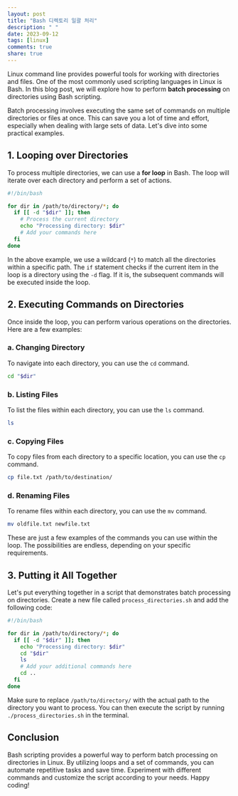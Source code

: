 ```yaml
---
layout: post
title: "Bash 디렉토리 일괄 처리"
description: " "
date: 2023-09-12
tags: [linux]
comments: true
share: true
---
```


Linux command line provides powerful tools for working with directories and files. One of the most commonly used scripting languages in Linux is Bash. In this blog post, we will explore how to perform **batch processing** on directories using Bash scripting.

Batch processing involves executing the same set of commands on multiple directories or files at once. This can save you a lot of time and effort, especially when dealing with large sets of data. Let's dive into some practical examples.

## 1. Looping over Directories

To process multiple directories, we can use a **for loop** in Bash. The loop will iterate over each directory and perform a set of actions.

```bash
#!/bin/bash

for dir in /path/to/directory/*; do
  if [[ -d "$dir" ]]; then
    # Process the current directory
    echo "Processing directory: $dir"
    # Add your commands here
  fi
done
```

In the above example, we use a wildcard (`*`) to match all the directories within a specific path. The `if` statement checks if the current item in the loop is a directory using the `-d` flag. If it is, the subsequent commands will be executed inside the loop.

## 2. Executing Commands on Directories

Once inside the loop, you can perform various operations on the directories. Here are a few examples:

### a. Changing Directory

To navigate into each directory, you can use the `cd` command.

```bash
cd "$dir"
```

### b. Listing Files

To list the files within each directory, you can use the `ls` command.

```bash
ls
```

### c. Copying Files

To copy files from each directory to a specific location, you can use the `cp` command.

```bash
cp file.txt /path/to/destination/
```

### d. Renaming Files

To rename files within each directory, you can use the `mv` command.

```bash
mv oldfile.txt newfile.txt
```

These are just a few examples of the commands you can use within the loop. The possibilities are endless, depending on your specific requirements.

## 3. Putting it All Together

Let's put everything together in a script that demonstrates batch processing on directories. Create a new file called `process_directories.sh` and add the following code:

```bash
#!/bin/bash

for dir in /path/to/directory/*; do
  if [[ -d "$dir" ]]; then
    echo "Processing directory: $dir"
    cd "$dir"
    ls
    # Add your additional commands here
    cd ..
  fi
done
```

Make sure to replace `/path/to/directory/` with the actual path to the directory you want to process. You can then execute the script by running `./process_directories.sh` in the terminal.

## Conclusion

Bash scripting provides a powerful way to perform batch processing on directories in Linux. By utilizing loops and a set of commands, you can automate repetitive tasks and save time. Experiment with different commands and customize the script according to your needs. Happy coding!